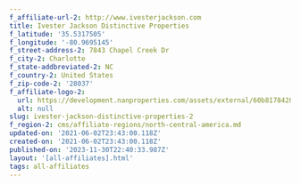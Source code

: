 ```yaml
---
f_affiliate-url-2: http://www.ivesterjackson.com
title: Ivester Jackson Distinctive Properties
f_latitude: '35.5317505'
f_longitude: '-80.9695145'
f_street-address-2: 7843 Chapel Creek Dr
f_city-2: Charlotte
f_state-addbreviated-2: NC­
f_country-2: United States
f_zip-code-2: '28037'
f_affiliate-logo-2:
  url: https://development.nanproperties.com/assets/external/60b8178428bb7414f7798db8_608b0fcd5f36fd7cfef45eb2_logo.png
  alt: null
slug: ivester-jackson-distinctive-properties-2
f_region-2: cms/affiliate-regions/north-central-america.md
updated-on: '2021-06-02T23:43:00.118Z'
created-on: '2021-06-02T23:43:00.118Z'
published-on: '2023-11-30T22:40:33.987Z'
layout: '[all-affiliates].html'
tags: all-affiliates
---
```



